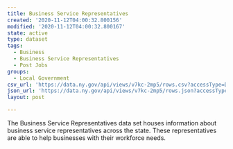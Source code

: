 ```yaml
---
title: Business Service Representatives
created: '2020-11-12T04:00:32.800156'
modified: '2020-11-12T04:00:32.800167'
state: active
type: dataset
tags:
  - Business
  - Business Service Representatives
  - Post Jobs
groups:
  - Local Government
csv_url: 'https://data.ny.gov/api/views/v7kc-2mp5/rows.csv?accessType=DOWNLOAD'
json_url: 'https://data.ny.gov/api/views/v7kc-2mp5/rows.json?accessType=DOWNLOAD'
layout: post

---
```

The Business Service Representatives data set houses information about business service representatives across the state.  These representatives are able to help businesses with their workforce needs.
